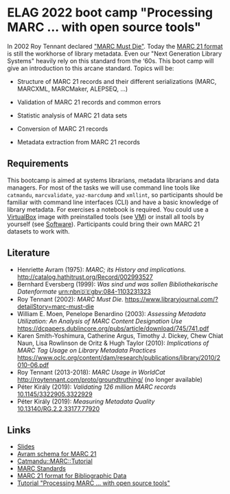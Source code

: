 # ELAG 2022 boot camp "Processing MARC … with open source tools"

In 2002 Roy Tennant declared ["MARC Must Die"](http://soiscompsfall2007.pbworks.com/f/marc+must+die.pdf). Today the [MARC 21 format](https://www.loc.gov/marc/) is still the workhorse of library metadata. Even our "Next Generation Library Systems" heavily rely on this standard from the ‘60s. This boot camp will give an introduction to this arcane standard. Topics will be:

* Structure of MARC 21 records and their different serializations (MARC, MARCXML, MARCMaker, ALEPSEQ, ...)

* Validation of MARC 21 records and common errors

* Statistic analysis of MARC 21 data sets 

* Conversion of MARC 21 records

* Metadata extraction from MARC 21 records

## Requirements

This bootcamp is aimed at systems librarians, metadata librarians and data managers. For most of the tasks we will use command line tools like `catmandu`, `marcvalidate`, `yaz-marcdump` and `xmllint`, so participants should be familiar with command line interfaces (CLI) and have a basic knowledge of library metadata. For exercises a notebook is required. You could use a [VirtualBox](https://www.virtualbox.org/wiki/Downloads) image with preinstalled tools (see [VM](VM.md)) or install all tools by yourself (see [Software](Software.md)). Participants could bring their own MARC 21 datasets to work with.

## Literature

- Henriette Avram (1975): *MARC; its History and implications.* <http://catalog.hathitrust.org/Record/002993527>
- Bernhard Eversberg (1999): *Was sind und was sollen Bibliothekarische Datenformate* [urn:nbn:de:gbv:084-1103231323](https://nbn-resolving.org/urn%3Anbn%3Ade%3Agbv%3A084-11032313237)
- Roy Tennant (2002): *MARC Must Die.* <https://www.libraryjournal.com/?detailStory=marc-must-die>
- William E. Moen, Penelope Benardino (2003): *Assessing Metadata Utilization: An Analysis of MARC Content Designation Use* <https://dcpapers.dublincore.org/pubs/article/download/745/741.pdf>
- Karen Smith-Yoshimura, Catherine Argus, Timothy J. Dickey, Chew Chiat Naun, Lisa Rowlinson de Oritz & Hugh Taylor (2010): *Implications of MARC Tag Usage on Library Metadata Practices* <https://www.oclc.org/content/dam/research/publications/library/2010/2010-06.pdf>
- Roy Tennant (2013-2018): *MARC Usage in WorldCat* <http://roytennant.com/proto/groundtruthing/> (no longer available)
- Péter Király (2019): *Validating 126 million MARC records* [10.1145/3322905.3322929](https://doi.org/10.1145/3322905.3322929)
- Péter Király (2019): *Measuring Metadata Quality* [10.13140/RG.2.2.33177.77920](https://doi.org/10.13140/RG.2.2.33177.77920)

## Links

- [Slides](/slides/index.html)
- [Avram schema for MARC 21](https://pkiraly.github.io/2018/01/28/marc21-in-json/)
- [Catmandu::MARC::Tutorial](https://metacpan.org/dist/Catmandu-MARC/view/lib/Catmandu/MARC/Tutorial.pod)
- [MARC Standards](https://www.loc.gov/marc/)
- [MARC 21 format for Bibliographic Data](https://www.loc.gov/marc/bibliographic/)
- [Tutorial "Processing MARC ... with open source tools"](https://jorol.github.io/processing-marc/#/)

